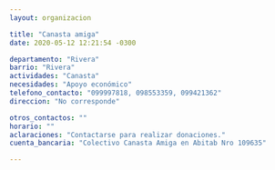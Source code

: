 ```yaml
---
layout: organizacion

title: "Canasta amiga"
date: 2020-05-12 12:21:54 -0300

departamento: "Rivera"
barrio: "Rivera"
actividades: "Canasta"
necesidades: "Apoyo económico"
telefono_contacto: "099997818, 098553359, 099421362"
direccion: "No corresponde"

otros_contactos: ""
horario: ""
aclaraciones: "Contactarse para realizar donaciones."
cuenta_bancaria: "Colectivo Canasta Amiga en Abitab Nro 109635"

---
```

